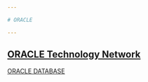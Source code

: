 ```yaml
---

# ORACLE

---
```

## [ORACLE Technology Network](https://www.oracle.com/jp/topics/technologies/join-the-oracle-technology-network.html)

[ORACLE DATABASE](https://www.oracle.com/jp/database/)


